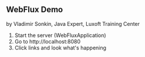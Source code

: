 ## WebFlux Demo 
by Vladimir Sonkin, Java Expert, Luxoft Training Center

1) Start the server (WebFluxApplication)
2) Go to http://localhost:8080
3) Click links and look what's happening
